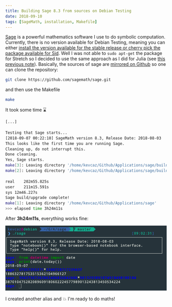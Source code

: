 ```yaml
---
title: Building Sage 8.3 from sources on Debian Testing
date: 2018-09-10
tags: [SageMath, installation, Makefile]
---
```



[Sage](http://www.sagemath.org/) is a powerful mathematics software I use
to do symbolic computation. Currently, there is no version available for Debian
Testing, meaning you can either [install the version available for the stable
release or cherry pick the package available for Sid](https://packages.debian.org/search?keywords=sagemath).
Well I was not able to `sudo apt-get` the package for Stretch so I decided
to use the same approach as I did for Julia (see [this previous note](/notes/julia/juliav1)).
Basically, the sources of sage are [mirrored on Github](https://github.com/sagemath/sage)
so one can clone the repository:

```sh
git clone https://github.com/sagemath/sage.git
```

and then use the Makefile

```sh
make
```

It took some time :hourglass:


```sh
[...]

Testing that Sage starts...
[2018-09-07 00:22:10] SageMath version 8.3, Release Date: 2018-08-03
This looks like the first time you are running Sage.
Cleaning up, do not interrupt this.
Done cleaning.
Yes, Sage starts.
make[3]: Leaving directory '/home/kevcaz/Github/Applications/sage/build/make'
make[2]: Leaving directory '/home/kevcaz/Github/Applications/sage/build/make'

real	202m55.825s
user	211m15.591s
sys	12m46.227s
Sage build/upgrade complete!
make[1]: Leaving directory '/home/kevcaz/Github/Applications/sage'
>>> elapsed time 3h24m11s
```

After **3h24m11s**, everything works fine:

![](/notes/sage/sageV8-3.png)

I created another alias and :boom: I'm ready to do maths!
